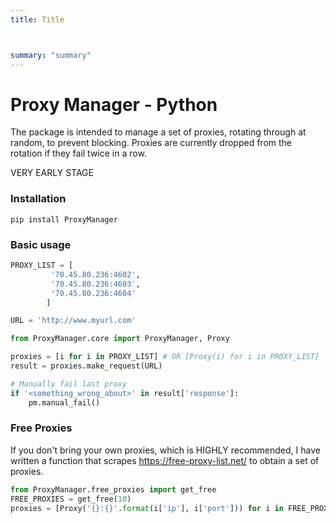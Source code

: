 ```yaml
---
title: Title



summary: "summary"
---
```

<!--

#################################################
### THIS FILE WAS AUTOGENERATED! DO NOT EDIT! ###
#################################################
# file to edit: README.ipynb
# command to build the docs after a change: nbdev_build_docs

-->


# Proxy Manager - Python

The package is intended to manage a set of proxies, rotating through at random, to prevent blocking. Proxies are currently dropped from the rotation if they fail twice in a row.

VERY EARLY STAGE


### Installation
`pip install ProxyManager`

### Basic usage


```python
PROXY_LIST = [
         '70.45.80.236:4602',
         '70.45.80.236:4603',
         '70.45.80.236:4604'
        ]

URL = 'http://www.myurl.com'

from ProxyManager.core import ProxyManager, Proxy

proxies = [i for i in PROXY_LIST] # OR [Proxy(i) for i in PROXY_LIST]
result = proxies.make_request(URL)

# Manually fail last proxy
if '<something_wrong_about>' in result['response']:
    pm.manual_fail()

```


### Free Proxies

If you don't bring your own proxies, which is HIGHLY recommended, I have written a function that scrapes https://free-proxy-list.net/ to obtain a set of proxies.

```python
from ProxyManager.free_proxies import get_free
FREE_PROXIES = get_free(10)
proxies = [Proxy('{}:{}'.format(i['ip'], i['port'])) for i in FREE_PROXIES]

```
